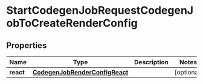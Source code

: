 

# StartCodegenJobRequestCodegenJobToCreateRenderConfig


## Properties

| Name | Type | Description | Notes |
|------------ | ------------- | ------------- | -------------|
|**react** | [**CodegenJobRenderConfigReact**](CodegenJobRenderConfigReact.md) |  |  [optional] |



